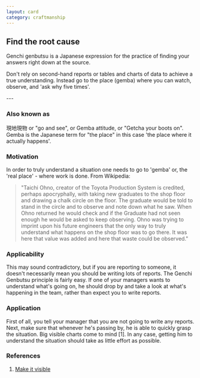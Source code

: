 ```yaml
---
layout: card
category: craftmanship
---
```

Find the root cause
---
<p>Genchi genbutsu is a Japanese expression for the practice
      of finding your answers right down at the source.</p>
<p>Don't rely on second-hand reports or tables and charts of
      data to achieve a true understanding. Instead go to the place
      (gemba) where you can watch, observe, and 'ask why five times'.</p>
---

### Also known as

現地現物 or "go and see", or Gemba attitude, or "Getcha your boots on". Gemba is the Japanese term for "the place" in this case 'the place where it actually happens'.

### Motivation

In order to truly understand a situation one needs to go to 'gemba' or, the 'real place' - where work is done. From Wikipedia:

> "Taichi Ohno, creator of the Toyota Production System is credited, perhaps apocryphally, with taking new graduates to the shop floor and drawing a chalk circle on the floor. The graduate would be told to stand in the circle and to observe and note down what he saw. When Ohno returned he would check and if the Graduate had not seen enough he would be asked to keep observing. Ohno was trying to imprint upon his future engineers that the only way to truly understand what happens on the shop floor was to go there. It was here that value was added and here that waste could be observed."

### Applicability

This may sound contradictory, but if you are reporting to someone, it doesn't necessarily mean you should be writing lots of reports. The Genchi Genbutsu principle is fairly easy. If one of your managers wants to understand what's going on, he should drop by and take a look at what's happening in the team, rather than expect you to write reports.

### Application

First of all, you tell your manager that you are not going to write any reports. Next, make sure that whenever he's passing by, he is able to quickly grasp the situation. Big visible charts come to mind [1]. In any case, getting him to understand the situation should take as little effort as possible.

### References

1. [Make it visible](make-it-visible)

